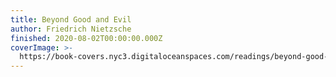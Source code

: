 ```yaml
---
title: Beyond Good and Evil
author: Friedrich Nietzsche
finished: 2020-08-02T00:00:00.000Z
coverImage: >-
  https://book-covers.nyc3.digitaloceanspaces.com/readings/beyond-good-and-evil-01.jpg
---
```

